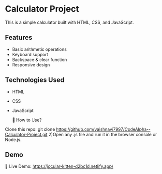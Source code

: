 
# Calculator Project  
This is a simple calculator built with HTML, CSS, and JavaScript.  

## Features
- Basic arithmetic operations
- Keyboard support
- Backspace & clear function
- Responsive design


## Technologies Used
- HTML
- CSS
- JavaScript

  📌 How to Use?

Clone this repo: git clone https://github.com/vaishnavi7997/CodeAlpha--Calculator-Project.git 
2)Open any .js file and run it in the browser console or Node.js.

## Demo  
🔗 Live Demo: https://jocular-kitten-d2bc1d.netlify.app/

